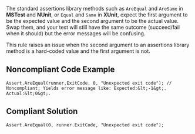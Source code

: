 
The standard assertions library methods such as `AreEqual` and `AreSame` in **MSTest** and **NUnit**, or `Equal` and `Same` in **XUnit**, expect the first argument to be the expected value and the second argument to be the actual value. Swap them, and your test will still have the same outcome (succeed/fail when it should) but the error messages will be confusing.

This rule raises an issue when the second argument to an assertions library method is a hard-coded value and the first argument is not.

## Noncompliant Code Example


    Assert.AreEqual(runner.ExitCode, 0, "Unexpected exit code"); // Noncompliant; Yields error message like: Expected:&lt;-1&gt;. Actual:&lt;0&gt;.


## Compliant Solution


    Assert.AreEqual(0, runner.ExitCode, "Unexpected exit code");

